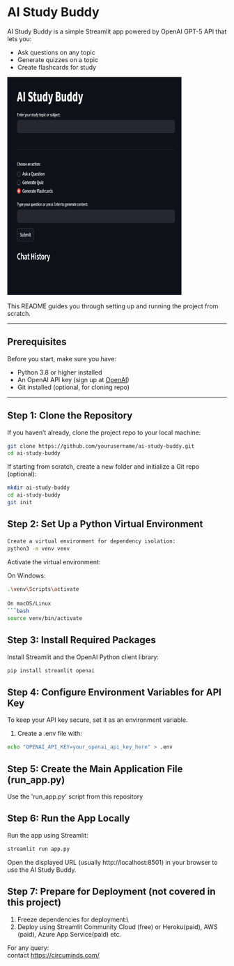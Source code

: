 # AI Study Buddy

AI Study Buddy is a simple Streamlit app powered by OpenAI GPT-5 API that lets you:

- Ask questions on any topic  
- Generate quizzes on a topic  
- Create flashcards for study
<img width="400" height="500" alt="image" src="/ref/endpoint.png" />


This README guides you through setting up and running the project from scratch.

---

## Prerequisites

Before you start, make sure you have:

- Python 3.8 or higher installed  
- An OpenAI API key (sign up at [OpenAI](https://platform.openai.com/signup))  
- Git installed (optional, for cloning repo)  

---

## Step 1: Clone the Repository

If you haven’t already, clone the project repo to your local machine:

```bash
git clone https://github.com/yourusername/ai-study-buddy.git
cd ai-study-buddy
```

If starting from scratch, create a new folder and initialize a Git repo (optional):

```bash
mkdir ai-study-buddy
cd ai-study-buddy
git init
```

## Step 2: Set Up a Python Virtual Environment

```bash
Create a virtual environment for dependency isolation:
python3 -m venv venv
```

Activate the virtual environment: <br>

On Windows:
```bash
.\venv\Scripts\activate

On macOS/Linux
```bash
source venv/bin/activate
```

## Step 3: Install Required Packages
Install Streamlit and the OpenAI Python client library:

```bash
pip install streamlit openai
```

## Step 4: Configure Environment Variables for API Key
To keep your API key secure, set it as an environment variable.
1. Create a .env file with:
   
```bash
echo "OPENAI_API_KEY=your_openai_api_key_here" > .env
```

## Step 5: Create the Main Application File (run_app.py)
Use the 'run_app.py' script from this repository

## Step 6: Run the App Locally
Run the app using Streamlit:

```bash
streamlit run app.py

```
Open the displayed URL (usually http://localhost:8501) in your browser to use the AI Study Buddy.

## Step 7: Prepare for Deployment (not covered in this project)
1. Freeze dependencies for deployment:\
2. Deploy using Streamlit Community Cloud (free) or Heroku(paid), AWS (paid), Azure App Service(paid) etc.


For any query: <br>
contact https://circuminds.com/ 

